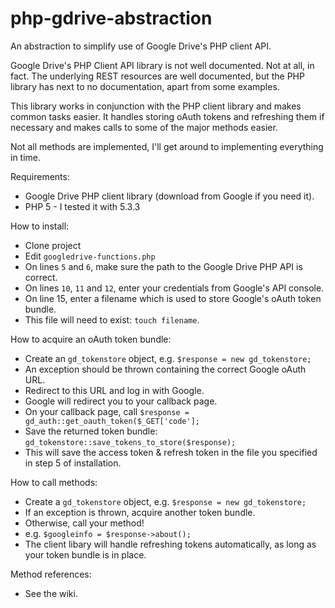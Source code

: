 php-gdrive-abstraction
======================

An abstraction to simplify use of Google Drive's PHP client API.

Google Drive's PHP Client API library is not well documented. Not at all, in fact. The underlying REST resources are well documented, but the PHP library has next to no documentation, apart from some examples.

This library works in conjunction with the PHP client library and makes common tasks easier. It handles storing oAuth tokens and refreshing them if necessary and makes calls to some of the major methods easier.

Not all methods are implemented, I'll get around to implementing everything in time.

Requirements:
- Google Drive PHP client library (download from Google if you need it).
- PHP 5 - I tested it with 5.3.3

How to install:
- Clone project
- Edit `googledrive-functions.php`
- On lines `5` and `6`, make sure the path to the Google Drive PHP API is correct.
- On lines `10`, `11` and `12`, enter your credentials from Google's API console.
- On line 15, enter a filename which is used to store Google's oAuth token bundle.
- This file will need to exist: `touch filename`.

How to acquire an oAuth token bundle:
- Create an `gd_tokenstore` object, e.g. `$response = new gd_tokenstore;`
- An exception should be thrown containing the correct Google oAuth URL.
- Redirect to this URL and log in with Google.
- Google will redirect you to your callback page.
- On your callback page, call `$response = gd_auth::get_oauth_token($_GET['code'];`
- Save the returned token bundle: `gd_tokenstore::save_tokens_to_store($response);`
- This will save the access token & refresh token in the file you specified in step 5 of installation.

How to call methods:
- Create a `gd_tokenstore` object, e.g. `$response = new gd_tokenstore;`
- If an exception is thrown, acquire another token bundle.
- Otherwise, call your method!
- e.g. `$googleinfo = $response->about();`
- The client libary will handle refreshing tokens automatically, as long as your token bundle is in place.

Method references:
- See the wiki.
